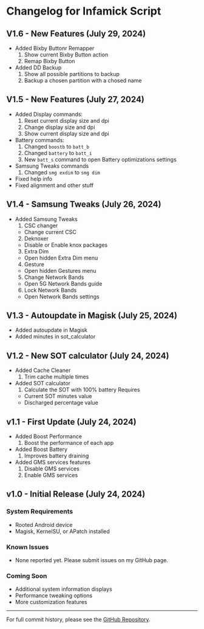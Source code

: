 # Changelog for Infamick Script
## V1.6 - New Features (July 29, 2024)
- Added Bixby Buttonr Remapper
  1. Show current Bixby Button action
  2. Remap Bixby Button
- Added DD Backup
  1. Show all possible partitions to backup
  2. Backup a chosen partition with a chosed name
## V1.5 - New Features (July 27, 2024)
- Added Display commands:
  1. Reset current display size and dpi
  2. Change display size and dpi 
  3. Show current display size and dpi
- Battery commands:
  1. Changed `boostb` to `batt_b`
  2. Changed `battery` to `batt_i`
  3. New `batt_s` command to open Battery optimizations settings
- Samsung Tweaks commands
  1. Changed `smg exdim` to `smg dim`
- Fixed help info
- Fixed alignment and other stuff
## V1.4 - Samsung Tweaks (July 26, 2024)
- Added Samsung Tweaks
  1. CSC changer
    - Change current CSC
  2. Deknoxer
    - Disable or Enable knox packages
  3. Extra Dim
    - Open hidden Extra Dim menu
  4. Gesture
   - Open hidden Gestures menu
  5. Change Network Bands
   - Open 5G Network Bands guide
  6. Lock Network Bands
   - Open Network Bands settings
## V1.3 - Autoupdate in Magisk (July 25, 2024)
- Added autoupdate in Magisk
- Added minutes in sot_calculator
## V1.2 - New SOT calculator (July 24, 2024)
- Added Cache Cleaner
  1. Trim cache multiple times
- Added SOT calculator
  1. Calculate the SOT with 100% battery
    Requires
    - Current SOT minutes value
    - Discharged percentage value
## v1.1 - First Update (July 24, 2024)
- Added Boost Performance
  1. Boost the performance of each app
- Added Boost Battery
  1. Improves battery draining
- Added GMS services features
  1. Disable GMS services
  2. Enable GMS services
## v1.0 - Initial Release (July 24, 2024)

### System Requirements
- Rooted Android device
- Magisk, KernelSU, or APatch installed

### Known Issues
- None reported yet. Please submit issues on my GitHub page.

### Coming Soon
- Additional system information displays
- Performance tweaking options
- More customization features

---

For full commit history, please see the [GitHub Repository](https://github.com/Infamousmick/Infamick-script).
